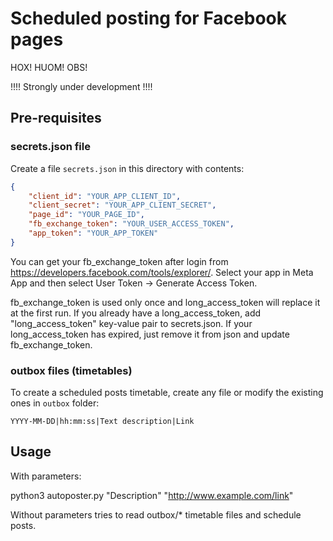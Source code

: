 # Scheduled posting for Facebook pages

HOX! HUOM! OBS!

!!!! Strongly under development !!!!

## Pre-requisites

### secrets.json file

Create a file `secrets.json` in this directory with contents:

```json
{
    "client_id": "YOUR_APP_CLIENT_ID",
    "client_secret": "YOUR_APP_CLIENT_SECRET",
    "page_id": "YOUR_PAGE_ID",
    "fb_exchange_token": "YOUR_USER_ACCESS_TOKEN",
    "app_token": "YOUR_APP_TOKEN"
}
```



You can get your fb_exchange_token after login from https://developers.facebook.com/tools/explorer/. Select your app in Meta App and then select User Token -> Generate Access Token.

fb_exchange_token is used only once and long_access_token will replace it at the first run.
If you already have a long_access_token, add "long_access_token" key-value pair to secrets.json.
If your long_access_token has expired, just remove it from json and update fb_exchange_token.

### outbox files (timetables)

To create a scheduled posts timetable, create any file or modify the existing ones in `outbox` folder:

```
YYYY-MM-DD|hh:mm:ss|Text description|Link
```

## Usage

With parameters:

python3 autoposter.py "Description" "http://www.example.com/link"

Without parameters tries to read outbox/* timetable files and schedule posts.